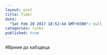 ```yaml
---
layout: post
title: Timer
date: 
  "Sat Feb 28 2017 18:52:44 GMT+0300": null
categories: links
published: true
---
```


#Время до кабздеца

<script src="http://megatimer.ru/s/05d9f222755ccced712df5d1f375c13a.js"></script>


